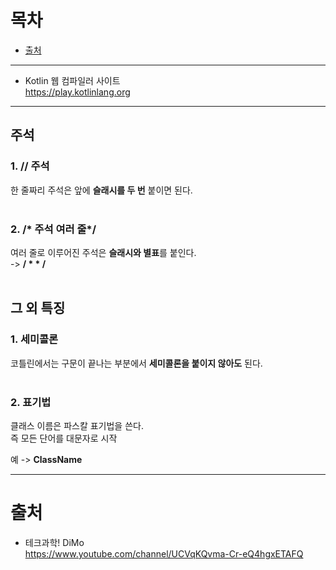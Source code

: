 # 목차
* [출처](#출처)

---

* Kotlin 웹 컴파일러 사이트<br>
  https://play.kotlinlang.org
  
---
## 주석
### 1. // 주석
한 줄짜리 주석은 앞에 **슬래시를 두 번** 붙이면 된다.
<br><br>

### 2. /* 주석 여러 줄*/
여러 줄로 이루어진 주석은 **슬래시와 별표**를 붙인다.<br>
-> **/ * * /**
<br><br>

## 그 외 특징
### 1. 세미콜론
코틀린에서는 구문이 끝나는 부분에서 **세미콜론을 붙이지 않아도** 된다.
<br><br>

### 2. 표기법
클래스 이름은 파스칼 표기법을 쓴다.<br>
즉 모든 단어를 대문자로 시작

예 -> **ClassName**




























---
# 출처
* 테크과학! DiMo<br>
  https://www.youtube.com/channel/UCVqKQvma-Cr-eQ4hgxETAFQ
